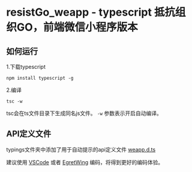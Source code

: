 # resistGo_weapp - typescript 抵抗组织GO，前端微信小程序版本

## 如何运行

1.下载typescript

	npm install typescript -g

2.编译

	tsc -w

tsc会在ts文件目录下生成同名js文件。 `-w` 参数表示开启自动编译。



## API定义文件

typings文件夹中添加了用于自动提示的api定义文件 [weapp.d.ts](./typings/weapp.d.ts)

建议使用 [VSCode](http://code.visualstudio.com) 或者 [EgretWing](http://egret.com/products/wing.html) 编码，将得到更好的编码体验。


